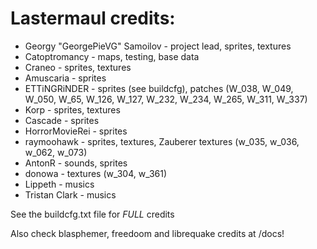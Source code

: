 # Lastermaul credits:
* Georgy "GeorgePieVG" Samoilov - project lead, sprites, textures
* Catoptromancy - maps, testing, base data
* Craneo - sprites, textures
* Amuscaria - sprites
* ETTiNGRiNDER - sprites (see buildcfg), patches (W_038, W_049, W_050, W_65, W_126, W_127, W_232, W_234, W_265, W_311, W_337) 
* Korp - sprites, textures
* Cascade - sprites
* HorrorMovieRei - sprites
* raymoohawk - sprites, textures, Zauberer textures (w_035, w_036, w_062, w_073)
* AntonR - sounds, sprites
* donowa - textures (w_304, w_361)
* Lippeth - musics
* Tristan Clark - musics

See the buildcfg.txt file for *FULL* credits

Also check blasphemer, freedoom and librequake credits at /docs!
